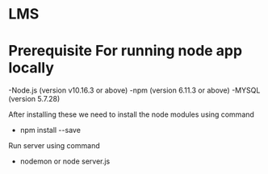 # LMS

# Prerequisite For running node app locally

-Node.js (version v10.16.3 or above)
-npm (version 6.11.3 or above)
-MYSQL (version 5.7.28)


After installing these we need to install the node modules using command

- npm install --save

Run server using command

- nodemon  or node server.js 